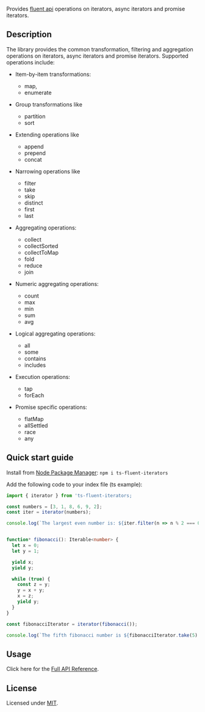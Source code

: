 Provides [fluent api](https://en.wikipedia.org/wiki/Fluent_interface)
operations on iterators, async iterators and promise iterators.

## Description

The library provides the common transformation, filtering and
aggregation operations on iterators, async iterators and promise iterators. Supported operations include:

- Item-by-item transformations:
  - map,
  - enumerate

- Group transformations like
  - partition
  - sort

- Extending operations like
  - append
  - prepend
  - concat

- Narrowing operations like
  - filter
  - take
  - skip
  - distinct
  - first
  - last

- Aggregating operations:
  - collect
  - collectSorted
  - collectToMap
  - fold
  - reduce
  - join

- Numeric aggregating operations:
  - count
  - max
  - min
  - sum
  - avg

- Logical aggregating operations:
  - all
  - some
  - contains
  - includes

- Execution operations:
  - tap
  - forEach

- Promise specific operations:
  - flatMap
  - allSettled
  - race
  - any

## Quick start guide

Install from [Node Package Manager](https://www.npmjs.com/): `npm i ts-fluent-iterators`

Add the following code to your index file (ts example):

```typescript
import { iterator } from 'ts-fluent-iterators;

const numbers = [3, 1, 8, 6, 9, 2];
const iter = iterator(numbers);

console.log(`The largest even number is: ${iter.filter(n => n % 2 === 0).max()}`);


function* fibonacci(): Iterable<number> {
  let x = 0;
  let y = 1;

  yield x;
  yield y;

  while (true) {
    const z = y;
    y = x + y;
    x = z;
    yield y;
  }
}

const fibonacciIterator = iterator(fibonacci());

console.log(`The fifth fibonacci number is ${fibonacciIterator.take(5).last()}`);
```

## Usage

Click here for the [Full API Reference](./docs/README.md).

## License

Licensed under [MIT](https://en.wikipedia.org/wiki/MIT_License).
